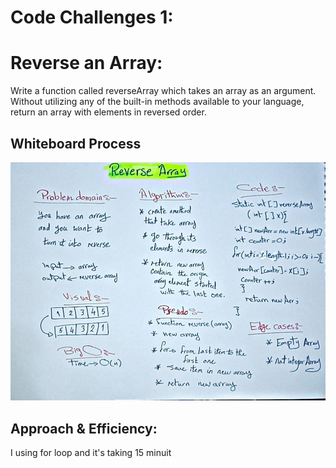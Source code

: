# Code Challenges 1:

# Reverse an Array:

  Write a function called reverseArray which takes an array as an argument. Without utilizing any of the built-in methods available to your language, return an array with elements in reversed order.

## Whiteboard Process
![whiteboard](./array-reverse.jpg)

## Approach & Efficiency:

I using for loop and it's taking 15 minuit